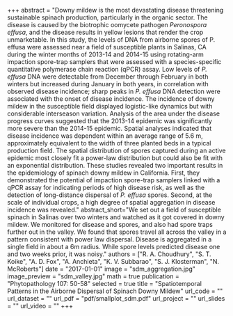 +++
abstract = "Downy mildew is the most devastating disease threatening sustainable spinach production, particularly in the organic sector. The disease is caused by the biotrophic oomycete pathogen *Peronospora effusa*, and the disease results in yellow lesions that render the crop unmarketable. In this study, the levels of DNA from airborne spores of P. effusa were assessed near a field of susceptible plants in Salinas, CA during the winter months of 2013-14 and 2014-15 using rotating-arm impaction spore-trap samplers that were assessed with a species-specific quantitative polymerase chain reaction (qPCR) assay. Low levels of *P. effusa* DNA were detectable from December through February in both winters but increased during January in both years, in correlation with observed disease incidence; sharp peaks in *P. effusa* DNA detection were associated with the onset of disease incidence. The incidence of downy mildew in the susceptible field displayed logistic-like dynamics but with considerable interseason variation. Analysis of the area under the disease progress curves suggested that the 2013-14 epidemic was significantly more severe than the 2014-15 epidemic. Spatial analyses indicated that disease incidence was dependent within an average range of 5.6 m, approximately equivalent to the width of three planted beds in a typical production field. The spatial distribution of spores captured during an active epidemic most closely fit a power-law distribution but could also be fit with an exponential distribution. These studies revealed two important results in the epidemiology of spinach downy mildew in California. First, they demonstrated the potential of impaction spore-trap samplers linked with a qPCR assay for indicating periods of high disease risk, as well as the detection of long-distance dispersal of *P. effusa* spores. Second, at the scale of individual crops, a high degree of spatial aggregation in disease incidence was revealed."
abstract_short="We set out a field of susceptible spinach in Salinas over two winters and watched as it got covered in downy mildew. We monitored for disease and spores, and also had spore traps further out in the valley. We found that spores travel all across the valley in a pattern consistent with power law dispersal. Disease is aggregated in a single field in about a 6m radius. While spore levels predicted disease one and two weeks prior, it was noisy."
authors = ["R. A. Choudhury", "S. T. Koike", "A. D. Fox", "A. Anchieta", "K. V. Subbarao", "S. J. Klosterman", "N. McRoberts"]
date = "2017-01-01"
image = "sdm_aggregation.jpg"
image_preview = "sdm_valley.jpg"
math = true
publication = "Phytopathology 107: 50-58"
selected = true
title = "Spatiotemporal Patterns in the Airborne Dispersal of Spinach Downy Mildew"
url_code = ""
url_dataset = ""
url_pdf = "pdf/smallplot_sdm.pdf"
url_project = ""
url_slides = ""
url_video = ""
+++